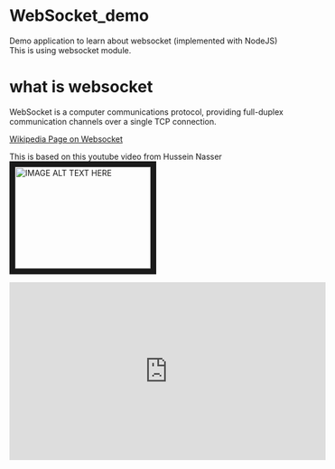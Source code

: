 # WebSocket_demo
Demo application to learn about websocket (implemented with NodeJS)
This is using websocket module.

# what is websocket
WebSocket is a computer communications protocol, providing full-duplex communication channels over a single TCP connection.

[Wikipedia Page on Websocket](https://en.wikipedia.org/wiki/WebSocket#:~:text=WebSocket%20is%20a%20computer%20communications,WebSocket%20is%20distinct%20from%20HTTP.)

This is based on this youtube video from Hussein Nasser
<a href="https://www.youtube.com/embed/2Nt-ZrNP22A
" target="_blank"><img src="https://www.youtube.com/embed/2Nt-ZrNP22A" 
alt="IMAGE ALT TEXT HERE" width="240" height="180" border="10" /></a>
<iframe width="560" height="315" src="https://www.youtube.com/embed/2Nt-ZrNP22A" frameborder="0" allow="accelerometer; autoplay; encrypted-media; gyroscope; picture-in-picture" allowfullscreen></iframe>
